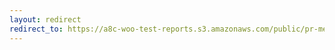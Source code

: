```yaml
---
layout: redirect
redirect_to: https://a8c-woo-test-reports.s3.amazonaws.com/public/pr-merge/40940/api/index.html
---
```

